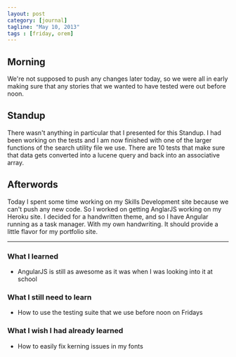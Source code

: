 ```yaml
---
layout: post
category: [journal]
tagline: "May 10, 2013"
tags : [friday, orem]
---
```

## Morning
We're not supposed to push any changes later today, so we were all in early making 
sure that any stories that we wanted to have tested were out before noon.

## Standup
There wasn't anything in particular that I presented for this Standup. I had been 
working on the tests and I am now finished with one of the larger functions of the 
search utility file we use. There are 10 tests that make sure that data gets 
converted into a lucene query and back into an associative array.

## Afterwords
Today I spent some time working on my Skills Development site because we can't 
push any new code. So I worked on getting AnglarJS working on my Heroku site. I 
decided for a handwritten theme, and so I have Angular running as a task manager. 
With my own handwriting. It should provide a little flavor for my portfolio site.

- - -

### What I learned
+ AngularJS is still as awesome as it was when I was looking into it at school

### What I still need to learn
+ How to use the testing suite that we use before noon on Fridays

### What I wish I had already learned
+ How to easily fix kerning issues in my fonts
